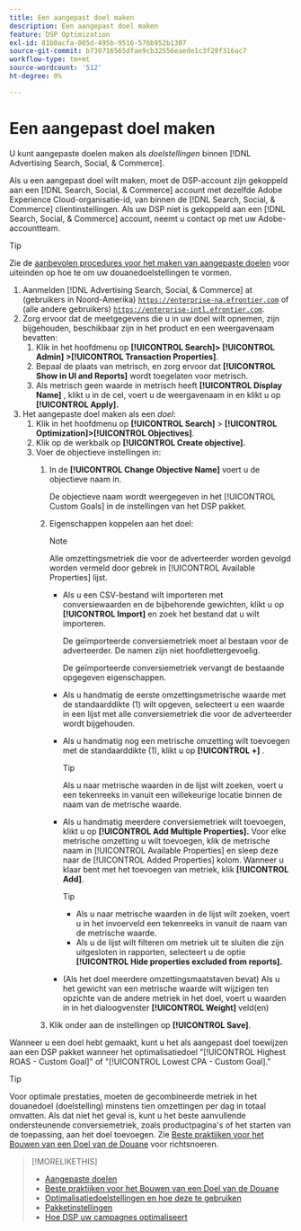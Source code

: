 ```yaml
---
title: Een aangepast doel maken
description: Een aangepast doel maken
feature: DSP Optimization
exl-id: 81b0acfa-085d-495b-9516-576b952b1307
source-git-commit: b730716565dfae9cb32556eaede1c3f29f316ac7
workflow-type: tm+mt
source-wordcount: '512'
ht-degree: 0%

---
```


# Een aangepast doel maken

U kunt aangepaste doelen maken als *doelstellingen* binnen [!DNL Advertising Search, Social, & Commerce].

Als u een aangepast doel wilt maken, moet de DSP-account zijn gekoppeld aan een [!DNL Search, Social, & Commerce] account met dezelfde Adobe Experience Cloud-organisatie-id, van binnen de [!DNL Search, Social, & Commerce] clientinstellingen. Als uw DSP niet is gekoppeld aan een [!DNL Search, Social, & Commerce] account, neemt u contact op met uw Adobe-accountteam.

>[!TIP]
>
>Zie de [aanbevolen procedures voor het maken van aangepaste doelen](custom-goal-best-practices.md) voor uiteinden op hoe te om uw douanedoelstellingen te vormen.

1. Aanmelden [!DNL Advertising Search, Social, & Commerce] at (gebruikers in Noord-Amerika) [`https://enterprise-na.efrontier.com`](https://enterprise-na.efrontier.com) of (alle andere gebruikers) [`https://enterprise-intl.efrontier.com`](https://enterprise-intl.efrontier.com).
1. Zorg ervoor dat de meetgegevens die u in uw doel wilt opnemen, zijn bijgehouden, beschikbaar zijn in het product en een weergavenaam bevatten:
   1. Klik in het hoofdmenu op **[!UICONTROL Search]> [!UICONTROL Admin] >[!UICONTROL Transaction Properties]**.
   1. Bepaal de plaats van metrisch, en zorg ervoor dat **[!UICONTROL Show in UI and Reports]** wordt toegelaten voor metrisch.
   1. Als metrisch geen waarde in metrisch heeft **[!UICONTROL Display Name]** , klikt u in de cel, voert u de weergavenaam in en klikt u op **[!UICONTROL Apply].**
1. Het aangepaste doel maken als een *doel*:
   1. Klik in het hoofdmenu op **[!UICONTROL Search]** > **[!UICONTROL Optimization]>[!UICONTROL Objectives]**.
   1. Klik op de werkbalk op **[!UICONTROL Create objective].**
   1. Voer de objectieve instellingen in:
      1. In de **[!UICONTROL Change Objective Name]** voert u de objectieve naam in.

         De objectieve naam wordt weergegeven in het [!UICONTROL Custom Goals] in de instellingen van het DSP pakket.

      1. Eigenschappen koppelen aan het doel:

         >[!NOTE]
         >
         > Alle omzettingsmetriek die voor de adverteerder worden gevolgd worden vermeld door gebrek in [!UICONTROL Available Properties] lijst.

         * Als u een CSV-bestand wilt importeren met conversiewaarden en de bijbehorende gewichten, klikt u op **[!UICONTROL Import]** en zoek het bestand dat u wilt importeren.

           De geïmporteerde conversiemetriek moet al bestaan voor de adverteerder. De namen zijn niet hoofdlettergevoelig.

           De geïmporteerde conversiemetriek vervangt de bestaande opgegeven eigenschappen.

         * Als u handmatig de eerste omzettingsmetrische waarde met de standaarddikte (1) wilt opgeven, selecteert u een waarde in een lijst met alle conversiemetriek die voor de adverteerder wordt bijgehouden.

         * Als u handmatig nog een metrische omzetting wilt toevoegen met de standaarddikte (1), klikt u op **[!UICONTROL +]** .

           >[!TIP]
           >
           > Als u naar metrische waarden in de lijst wilt zoeken, voert u een tekenreeks in vanuit een willekeurige locatie binnen de naam van de metrische waarde.

         * Als u handmatig meerdere conversiemetriek wilt toevoegen, klikt u op **[!UICONTROL Add Multiple Properties].** Voor elke metrische omzetting u wilt toevoegen, klik de metrische naam in [!UICONTROL Available Properties] en sleep deze naar de [!UICONTROL Added Properties] kolom. Wanneer u klaar bent met het toevoegen van metriek, klik **[!UICONTROL Add]**.

           >[!TIP]
           >
           >* Als u naar metrische waarden in de lijst wilt zoeken, voert u in het invoerveld een tekenreeks in vanuit de naam van de metrische waarde.
           >* Als u de lijst wilt filteren om metriek uit te sluiten die zijn uitgesloten in rapporten, selecteert u de optie **[!UICONTROL Hide properties excluded from reports].**

         * (Als het doel meerdere omzettingsmaatstaven bevat) Als u het gewicht van een metrische waarde wilt wijzigen ten opzichte van de andere metriek in het doel, voert u waarden in in het dialoogvenster **[!UICONTROL Weight]** veld(en)

      1. Klik onder aan de instellingen op **[!UICONTROL Save]**.

Wanneer u een doel hebt gemaakt, kunt u het als aangepast doel toewijzen aan een DSP pakket wanneer het optimalisatiedoel &quot;[!UICONTROL Highest ROAS - Custom Goal]&quot; of &quot;[!UICONTROL Lowest CPA - Custom Goal].&quot;

>[!TIP]
>
>Voor optimale prestaties, moeten de gecombineerde metriek in het douanedoel (doelstelling) minstens tien omzettingen per dag in totaal omvatten. Als dat niet het geval is, kunt u het beste aanvullende ondersteunende conversiemetriek, zoals productpagina&#39;s of het starten van de toepassing, aan het doel toevoegen. Zie [Beste praktijken voor het Bouwen van een Doel van de Douane](custom-goal-best-practices.md) voor richtsnoeren.

>[!MORELIKETHIS]
>
>* [Aangepaste doelen](custom-goal-about.md)
>* [Beste praktijken voor het Bouwen van een Doel van de Douane](custom-goal-best-practices.md)
>* [Optimalisatiedoelstellingen en hoe deze te gebruiken](optimization-goals.md)
>* [Pakketinstellingen](/help/dsp/campaign-management/packages/package-settings.md)
> * [Hoe DSP uw campagnes optimaliseert](optimization-how-dsp-optimizes-campaigns.md)
